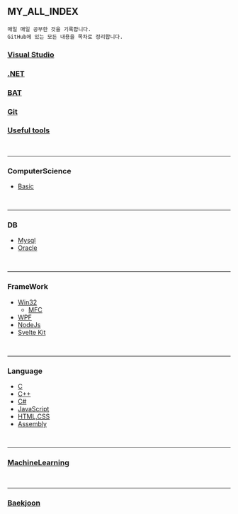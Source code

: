 ## MY_ALL_INDEX

~~~
매일 매일 공부한 것을 기록합니다.
GitHub에 있는 모든 내용을 목차로 정리합니다.
~~~

### [Visual Studio](https://github.com/BuMinKyoo/TIL/tree/main/Visual%20Studio)
### [.NET](https://github.com/BuMinKyoo/TIL/tree/main/.NET)
### [BAT](https://github.com/BuMinKyoo/MY_ALL_INDEX/tree/main/BAT)
### [Git](https://github.com/BuMinKyoo/MY_ALL_INDEX/blob/main/Git/README.md)
### [Useful tools](https://github.com/BuMinKyoo/MY_ALL_INDEX/tree/main/Useful%20tools)

<br/>

***

### ComputerScience
  - [Basic](https://github.com/BuMinKyoo/MY_ALL_INDEX/tree/main/ComputerScience/Basic)

<br/>

***

### DB
  - [Mysql](https://github.com/BuMinKyoo/MY_ALL_INDEX/tree/main/DB/Mysql)
  - [Oracle](https://github.com/BuMinKyoo/MY_ALL_INDEX/tree/main/DB/Oracle)

<br/>

***

### FrameWork
  - [Win32](https://github.com/BuMinKyoo/MY_ALL_INDEX/tree/main/FrameWork/Win32)
    - [MFC](https://github.com/BuMinKyoo/MY_ALL_INDEX/tree/main/FrameWork/MFC)
  - [WPF](https://github.com/BuMinKyoo/MY_ALL_INDEX/tree/main/FrameWork/WPF)
  - [NodeJs](https://github.com/BuMinKyoo/MY_ALL_INDEX/tree/main/FrameWork/NodeJs)
  - [Svelte Kit](https://github.com/BuMinKyoo/MY_ALL_INDEX/tree/main/FrameWork/Svelte%20Kit)
<br/>

***

### Language
  - [C](https://github.com/BuMinKyoo/MY_ALL_INDEX/tree/main/Language/C)
  - [C++](https://github.com/BuMinKyoo/MY_ALL_INDEX/tree/main/Language/C%2B%2B)
  - [C#](https://github.com/BuMinKyoo/MY_ALL_INDEX/tree/main/Language/C%23)
  - [JavaScript](https://github.com/BuMinKyoo/MY_ALL_INDEX/tree/main/Language/JavaScript)
  - [HTML,CSS](https://github.com/BuMinKyoo/MY_ALL_INDEX/tree/main/Language/HTML%2CCSS)
  - [Assembly](https://github.com/BuMinKyoo/MY_ALL_INDEX/tree/main/Language/Assembly)
<br/>

***

### [MachineLearning](https://github.com/BuMinKyoo/MY_ALL_INDEX/tree/main/MachineLearning)

<br/>

***

### [Baekjoon](https://github.com/BuMinKyoo/Baekjoon)
